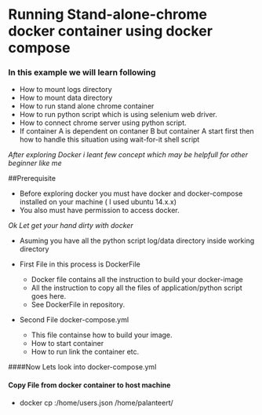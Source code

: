 # Running Stand-alone-chrome docker container using docker compose 


### In this example we will learn following ### 
   - How to mount logs directory 
   - How to mount data directory 
   - How to run stand alone chrome container 
   - How to run python script which is using selenium web driver.
   - How to connect chrome server using python script.
   - If container A is dependent on contaner B but container A start first then how to handle this situation using wait-for-it shell script

*After exploring Docker i leant few concept which may be helpfull for other beginner like me*

##Prerequisite
- Before exploring docker you must have docker and docker-compose installed on your machine ( I used ubuntu 14.x.x)
- You also must have permission to access docker.


*Ok Let get your hand dirty with docker*

* Asuming you have all the python script log/data directory inside working directory

* First File in this process is DockerFile 
  * Docker file contains all the instruction to build your docker-image
  * All the instruction to copy all the files of application/python script goes here.
  * See DockerFile in repository.
* Second File docker-compose.yml
  * This file containse how to build your image. 
  * How to start container
  * How to run link the container etc.
  
####Now Lets look into docker-compose.yml

#### Copy File from docker container to host machine
* docker cp <containerid>:/home/users.json /home/palanteert/
 
 


  
